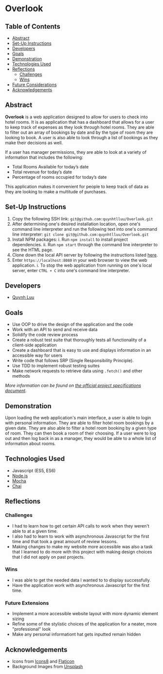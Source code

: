 # Overlook

## Table of Contents

  * [Abstract](#abstract)
  * [Set-Up Instructions](#set-up-instructions)
  * [Developers](#developers)
  * [Goals](#goals)
  * [Demonstration](#demonstration)
  * [Technologies Used](#technologies-used)
  * [Reflections](#reflections)
    + [Challenges](#challenges)
    + [Wins](#wins)
  * [Future Considerations](#future-considerations)
  * [Acknowledgements](#acknowledgements)

## Abstract
**Overlook** is a web application designed to allow for users to check into hotel rooms. It is as application that has a dashboard that allows for a user to keep track of expenses as they look through hotel rooms. They are able to filter out an array of bookings by date and by the type of room they are looking to book. A user is also able to look through a list of bookings as they make their decisions as well.

If a user has manager permissions, they are able to look at a variety of information that includes the following:
- Total Rooms Available for today’s date
- Total revenue for today’s date
- Percentage of rooms occupied for today’s date

This application makes it convenient for people to keep track of data as they are looking to make a multitude of purchases.

## Set-Up Instructions
1. Copy the following SSH link: `git@github.com:quynhtlluu/Overlook.git`
2. After determining one's desired installation location, open one's command line interpreter and run the following text into one's command line interpreter: `git clone git@github.com:quynhtlluu/Overlook.git`
3. Install NPM packages:
  i. Run `npm install` to install project dependencies.
  ii. Run `npm start` through the command line interpreter to see the HTML page.
4. Clone down the local API server by following the instructions listed [here](https://github.com/turingschool-examples/overlook-api).
5. Enter `https://localhost:8080` in your web browser to view the web application.
  i. To stop the web application from running on one's local server, enter `CTRL + C` into one's command line interpreter.

## Developers
- [Quynh Luu](https://github.com/quynhtlluu)

## Goals
- Use OOP to drive the design of the application and the code
- Work with an API to send and receive data
- Solidify the code review process
- Create a robust test suite that thoroughly tests all functionality of a client-side application
- Create a dashboard that is easy to use and displays information in an accessible way for users
- Write code that follows SRP (Single Responsibility Principle).
- Use TDD to implement robust testing suites
- Make network requests to retrieve data using `.fetch()` and other methods

*More information can be found on [the official project specifications document](https://frontend.turing.edu/projects/overlook.html).*

## Demonstration
Upon loading the web application's main interface, a user is able to login with personal information. They are able to filter hotel room bookings by a given date. They are also able to filter a hotel room booking by a given type of room. They can then book a room of their choosing. If a user were to log out and then log back in as a manager, they would be able to a whole list of information about rooms.

## Technologies Used
- Javascript (ES5, ES6)
- [Node.js](https://nodejs.org/en/)
- [Mocha](https://mochajs.org/)
- [Chai](https://www.chaijs.com/)

## Reflections
### Challenges
- I had to learn how to get certain API calls to work when they weren't able to at a given time.
- I also had to learn to work with asynchronous Javascript for the first time and that took a great amount of review lessons.
- Making changes to make my website more accessible was also a task that I learned to do more with this project with making design choices that I did not apply on past projects.

### Wins
- I was able to get the needed data I wanted to to display successfully.
- Have the application work with asynchronous Javascript for the first time.

### Future Extensions
- Implement a more accessible website layout with more dynamic element sizing
- Refine some of the stylistic choices of the application for a neater, more "professional" look
- Make any personal informationt hat gets inputted remain hidden

## Acknowledgements
- Icons from [Icons8](https://icons8.com/) and [Flaticon](https://www.flaticon.com/)
- Background Images from [Unsplash](https://unsplash.com/)
